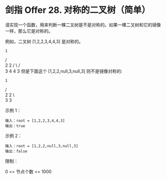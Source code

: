 # 剑指 Offer 28. 对称的二叉树（简单）

请实现一个函数，用来判断一棵二叉树是不是对称的。如果一棵二叉树和它的镜像一样，那么它是对称的。

例如，二叉树 [1,2,2,3,4,4,3] 是对称的。

    1
   / \
  2   2
 / \ / \
3  4 4  3
但是下面这个 [1,2,2,null,3,null,3] 则不是镜像对称的:

    1
   / \
  2   2
   \   \
   3    3

示例 1：

    输入：root = [1,2,2,3,4,4,3]
    输出：true

示例 2：

    输入：root = [1,2,2,null,3,null,3]
    输出：false

限制：

0 <= 节点个数 <= 1000